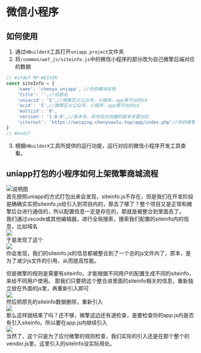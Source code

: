 # 微信小程序

## 如何使用
1. 通过`HBuilderX`工具打开`uniapp_project`文件夹
2. 将`/common/we7_js/siteinfo.js`中的微信小程序的部分改为自己微擎后端对应的数据
```js
// #ifdef MP-WEIXIN
const siteInfo = {
    'name': 'chenyu_uniapp', //你的模块名称
    'title': '',//标题名
    'uniacid': '5',//微擎区分公众号，小程序，app等平台的id
    'acid': '5',//微擎区分公众号，小程序，app等平台的id
    'multiid': '0',
    'version': '1.0.0',//版本号，和你后台创建的版本号要对应
    'siteroot': 'https://weiqing.chenyuwulu.top/app/index.php'//你的微擎域名地址
}
// #endif
```
3. 根据`HBuilderX`工具所提供的运行功能，运行对应的微信小程序开发工具查看。

## uniapp打包的小程序如何上架微擎商城流程
![](https://cdn.w7.cc/images/2019/12/12/p6iQbgFUS4cCb99AEJYwJjemwjFxRcdX46sQsnjY.png "说明图")
<br>
首先按照uniapp的方式打包出来会发现，siteinfo.js不存在，但是我们在开发阶段是确确实实把siteinfo.js给引入到项目内的，那去了哪了？整个项目又是正常和微擎后台进行通信的，所以配置信息一定是存在的，那就是被整合到里面去了。
<br>
我们通过vscode或其他编辑器，进行全局搜索，搜索我们配置的siteinfo内的信息，比如域名
<br>
![](https://cdn.w7.cc/images/2019/12/12/Qx4x7Zki4ip7yohrQBvo6Kv4x8n3LEB3q8aUsaFK.png)
<br>
于是发现了这个
<br>
![](https://cdn.w7.cc/images/2019/12/12/3CoBZRYowBgbPRsCrbkr6ns70A8fbM41ZfMfPL9o.png)
<br>
你会发现，我们的siteinfo.js的信息都被整合到了一个总的js文件内了，原本，是为了减少js文件的引用，从而提高性能。

但是微擎的规则是需要有siteinfo，才能根据不同用户的配置生成不同的siteinfo，来给不同用户使用。
那我们只要把这个整合进里面的siteinfo相关的信息，重新独立放在外面的js里，再重新引入即可
<br>
![](https://cdn.w7.cc/images/2019/12/12/QcX76wuypB53vXdpYSlJCZVTC4mRxHIxjM3qRoBC.png)
<br>
然后把原先的siteinfo数据删除，重新引入
<br>
![](https://cdn.w7.cc/images/2019/12/12/0HcoUeBWgQnwtR7OMr2wPtv9CrprMhu3FLgLdiH8.png)
<br>
那么这样就结束了吗？还不够，微擎这边还有道检查，是要检查你的app.js内是否有引入siteinfo。所以要在app.js内继续引入
<br>
![](https://cdn.w7.cc/images/2019/12/12/AU11dTG2jch1A4DOYreDN5bQZgANNB1ii5xCK0c5.png)
<br>
当然了，这个只是为了应付微擎的规则检查，我们实际的引入还是在那个整个的vendor.js里。这里引入的siteInfo没实际用处。